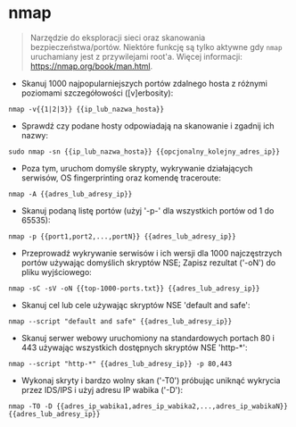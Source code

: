# nmap

> Narzędzie do eksploracji sieci oraz skanowania bezpieczeństwa/portów.
> Niektóre funkcję są tylko aktywne gdy `nmap` uruchamiany jest z przywilejami root'a.
> Więcej informacji: <https://nmap.org/book/man.html>.

- Skanuj 1000 najpopularniejszych portów zdalnego hosta z różnymi poziomami szczegółowości ([v]erbosity):

`nmap -v{{1|2|3}} {{ip_lub_nazwa_hosta}}`

- Sprawdź czy podane hosty odpowiadają na skanowanie i zgadnij ich nazwy:

`sudo nmap -sn {{ip_lub_nazwa_hosta}} {{opcjonalny_kolejny_adres_ip}}`

- Poza tym, uruchom domyśle skrypty, wykrywanie działających serwisów, OS fingerprinting oraz komendę traceroute:

`nmap -A {{adres_lub_adresy_ip}}`

- Skanuj podaną listę portów (użyj '-p-' dla wszystkich portów od 1 do 65535):

`nmap -p {{port1,port2,...,portN}} {{adres_lub_adresy_ip}}`

- Przeprowadź wykrywanie serwisów i ich wersji dla 1000 najczęstrzych portów używając domyślich skryptów NSE; Zapisz rezultat ('-oN') do pliku wyjściowego:

`nmap -sC -sV -oN {{top-1000-ports.txt}} {{adres_lub_adresy_ip}}`

- Skanuj cel lub cele używając skryptów NSE 'default and safe':

`nmap --script "default and safe" {{adres_lub_adresy_ip}}`

- Skanuj serwer webowy uruchomiony na standardowych portach 80 i 443 używając wszystkich dostępnych skryptów NSE 'http-*':

`nmap --script "http-*" {{adres_lub_adresy_ip}} -p 80,443`

- Wykonaj skryty i bardzo wolny skan ('-T0') próbując uniknąć wykrycia przez IDS/IPS i użyj adresu IP wabika ('-D'):

`nmap -T0 -D {{adres_ip_wabika1,adres_ip_wabika2,...,adres_ip_wabikaN}} {{adres_lub_adresy_ip}}`
